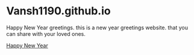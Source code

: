 # Vansh1190.github.io

Happy New Year greetings.
this is a new year greetings website. that you can share with your loved ones.

<a href="https://vansh1190.github.io/HappyNewYearGreetings/">Happy New Year</a>
